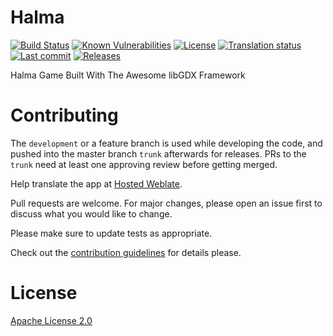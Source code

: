 # Halma

[![Build Status](https://travis-ci.org/Crazy-Marvin/Halma.svg?branch=master)](https://travis-ci.org/Crazy-Marvin/Halma)
[![Known Vulnerabilities](https://snyk.io/test/github/Crazy-Marvin/Halma/badge.svg)](https://snyk.io/test/github/Crazy-Marvin/Halma)
[![License](https://img.shields.io/github/license/Crazy-Marvin/Halma.svg)](LICENSE.txt)
[![Translation status](https://hosted.weblate.org/widgets/halma/-/svg-badge.svg)](https://hosted.weblate.org/engage/halma/)
[![Last commit](https://img.shields.io/github/last-commit/Crazy-Marvin/Halma.svg)](https://github.com/Crazy-Marvin/Halma/)
[![Releases](https://img.shields.io/github/downloads/Crazy-Marvin/Halma/total.svg)](https://github.com/Crazy-Marvin/Halma/releases)

Halma Game Built With The Awesome libGDX Framework

# Contributing

The ```development``` or a feature branch is used while developing the code, and pushed into the master branch ```trunk``` afterwards for releases.
PRs to the ```trunk``` need at least one approving review before getting merged.

Help translate the app at [Hosted Weblate](https://hosted.weblate.org/engage/halma/).

Pull requests are welcome. For major changes, please open an issue first to discuss what you would like to change.

Please make sure to update tests as appropriate.

Check out the [contribution guidelines](https://github.com/Crazy-Marvin/Halma/blob/trunk/.github/CONTRIBUTING.md) for details please.

# License

[Apache License 2.0](https://www.apache.org/licenses/LICENSE-2.0)
